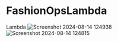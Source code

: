 # FashionOpsLambda
Lambda
![Screenshot 2024-08-14 124938](https://github.com/user-attachments/assets/9fa36d32-c193-4233-8026-1d29c134f823)
![Screenshot 2024-08-14 124815](https://github.com/user-attachments/assets/160c666c-c1c3-4a6f-8f1f-4762745ca982)

